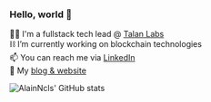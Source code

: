 ### Hello, world 👋

🧑‍💻 I'm a fullstack tech lead @ [Talan Labs](https://github.com/TalanLabs)  
⛓️ I’m currently working on blockchain technologies  
📫 You can reach me via [LinkedIn](https://www.linkedin.com/in/alainnicolas/)  
📰 My [blog & website](https://alainnicolas.fr)

![AlainNcls' GitHub stats](https://github-readme-stats.vercel.app/api?username=alainncls&count_private=true&show_icons=true&theme=dark)
